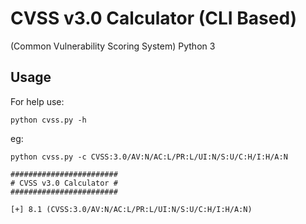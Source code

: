 # CVSS v3.0 Calculator (CLI Based)
(Common Vulnerability Scoring System)
Python 3

Usage
----

For help use:

    python cvss.py -h
    
eg:

    python cvss.py -c CVSS:3.0/AV:N/AC:L/PR:L/UI:N/S:U/C:H/I:H/A:N
    
    ########################
    # CVSS v3.0 Calculator #
    ########################

    [+] 8.1 (CVSS:3.0/AV:N/AC:L/PR:L/UI:N/S:U/C:H/I:H/A:N)
